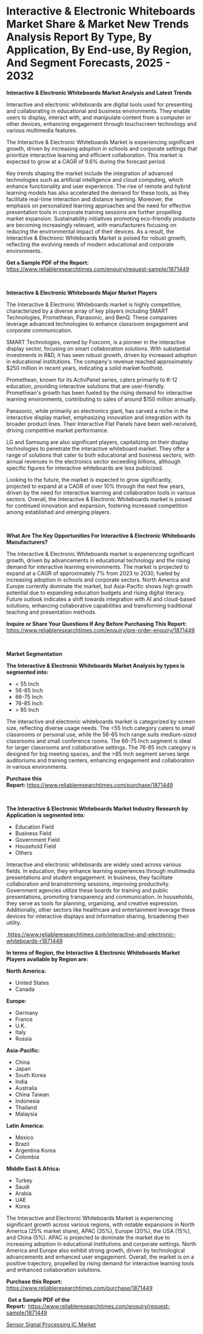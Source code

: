 <p><h1>Interactive & Electronic Whiteboards Market Share & Market New Trends Analysis Report By Type, By Application, By End-use, By Region, And Segment Forecasts, 2025 - 2032</h1></p><p><strong>Interactive & Electronic Whiteboards Market Analysis and Latest Trends</strong></p>
<p><p>Interactive and electronic whiteboards are digital tools used for presenting and collaborating in educational and business environments. They enable users to display, interact with, and manipulate content from a computer or other devices, enhancing engagement through touchscreen technology and various multimedia features.</p><p>The Interactive & Electronic Whiteboards Market is experiencing significant growth, driven by increasing adoption in schools and corporate settings that prioritize interactive learning and efficient collaboration. This market is expected to grow at a CAGR of 9.6% during the forecast period. </p><p>Key trends shaping the market include the integration of advanced technologies such as artificial intelligence and cloud computing, which enhance functionality and user experience. The rise of remote and hybrid learning models has also accelerated the demand for these tools, as they facilitate real-time interaction and distance learning. Moreover, the emphasis on personalized learning approaches and the need for effective presentation tools in corporate training sessions are further propelling market expansion. Sustainability initiatives promoting eco-friendly products are becoming increasingly relevant, with manufacturers focusing on reducing the environmental impact of their devices. As a result, the Interactive & Electronic Whiteboards Market is poised for robust growth, reflecting the evolving needs of modern educational and corporate environments.</p></p>
<p><strong>Get a Sample PDF of the Report:&nbsp;</strong> <a href="https://www.reliableresearchtimes.com/enquiry/request-sample/1871449?utm_campaign=1940&utm_medium=2&utm_source=Github&utm_content=ia&utm_term=13022025&utm_id=interactive-electronic-whiteboards">https://www.reliableresearchtimes.com/enquiry/request-sample/1871449</a></p>
<p>&nbsp;</p>
<p><strong>Interactive & Electronic Whiteboards Major Market Players</strong></p>
<p><p>The Interactive & Electronic Whiteboards market is highly competitive, characterized by a diverse array of key players including SMART Technologies, Promethean, Panasonic, and BenQ. These companies leverage advanced technologies to enhance classroom engagement and corporate communication.</p><p>SMART Technologies, owned by Foxconn, is a pioneer in the interactive display sector, focusing on smart collaboration solutions. With substantial investments in R&D, it has seen robust growth, driven by increased adoption in educational institutions. The company's revenue reached approximately $250 million in recent years, indicating a solid market foothold.</p><p>Promethean, known for its ActivPanel series, caters primarily to K-12 education, providing interactive solutions that are user-friendly. Promethean's growth has been fueled by the rising demand for interactive learning environments, contributing to sales of around $150 million annually.</p><p>Panasonic, while primarily an electronics giant, has carved a niche in the interactive display market, emphasizing innovation and integration with its broader product lines. Their Interactive Flat Panels have been well-received, driving competitive market performance.</p><p>LG and Samsung are also significant players, capitalizing on their display technologies to penetrate the interactive whiteboard market. They offer a range of solutions that cater to both educational and business sectors, with annual revenues in the electronics sector exceeding billions, although specific figures for interactive whiteboards are less publicized.</p><p>Looking to the future, the market is expected to grow significantly, projected to expand at a CAGR of over 10% through the next few years, driven by the need for interactive learning and collaboration tools in various sectors. Overall, the Interactive & Electronic Whiteboards market is poised for continued innovation and expansion, fostering increased competition among established and emerging players.</p></p>
<p>&nbsp;</p>
<p><strong>What Are The Key Opportunities For Interactive & Electronic Whiteboards Manufacturers?</strong></p>
<p><p>The Interactive & Electronic Whiteboards market is experiencing significant growth, driven by advancements in educational technology and the rising demand for interactive learning environments. The market is projected to expand at a CAGR of approximately 7% from 2023 to 2030, fueled by increasing adoption in schools and corporate sectors. North America and Europe currently dominate the market, but Asia-Pacific shows high growth potential due to expanding education budgets and rising digital literacy. Future outlook indicates a shift towards integration with AI and cloud-based solutions, enhancing collaborative capabilities and transforming traditional teaching and presentation methods.</p></p>
<p><strong>Inquire or Share Your Questions If Any Before Purchasing This Report:</strong> <a href="https://www.reliableresearchtimes.com/enquiry/pre-order-enquiry/1871449?utm_campaign=1940&utm_medium=2&utm_source=Github&utm_content=ia&utm_term=13022025&utm_id=interactive-electronic-whiteboards">https://www.reliableresearchtimes.com/enquiry/pre-order-enquiry/1871449</a></p>
<p>&nbsp;</p>
<p><strong>Market Segmentation</strong></p>
<p><strong>The Interactive & Electronic Whiteboards Market Analysis by types is segmented into:</strong></p>
<p><ul><li>< 55 Inch</li><li>56-65 Inch</li><li>66-75 Inch</li><li>76-85 Inch</li><li>> 85 Inch</li></ul></p>
<p><p>The interactive and electronic whiteboards market is categorized by screen size, reflecting diverse usage needs. The <55 Inch category caters to small classrooms or personal use, while the 56-65 Inch range suits medium-sized classrooms and small conference rooms. The 66-75 Inch segment is ideal for larger classrooms and collaborative settings. The 76-85 Inch category is designed for big meeting spaces, and the >85 Inch segment serves large auditoriums and training centers, enhancing engagement and collaboration in various environments.</p></p>
<p><strong>Purchase this Report:&nbsp;</strong><a href="https://www.reliableresearchtimes.com/purchase/1871449?utm_campaign=1940&utm_medium=2&utm_source=Github&utm_content=ia&utm_term=13022025&utm_id=interactive-electronic-whiteboards">https://www.reliableresearchtimes.com/purchase/1871449</a></p>
<p>&nbsp;</p>
<p><strong>The Interactive & Electronic Whiteboards Market Industry Research by Application is segmented into:</strong></p>
<p><ul><li>Education Field</li><li>Business Field</li><li>Government Field</li><li>Household Field</li><li>Others</li></ul></p>
<p><p>Interactive and electronic whiteboards are widely used across various fields. In education, they enhance learning experiences through multimedia presentations and student engagement. In business, they facilitate collaboration and brainstorming sessions, improving productivity. Government agencies utilize these boards for training and public presentations, promoting transparency and communication. In households, they serve as tools for planning, organizing, and creative expression. Additionally, other sectors like healthcare and entertainment leverage these devices for interactive displays and information sharing, broadening their utility.</p></p>
<p><a href="https://www.reliableresearchtimes.com/interactive-and-electronic-whiteboards-r1871449?utm_campaign=1940&utm_medium=2&utm_source=Github&utm_content=ia&utm_term=13022025&utm_id=interactive-electronic-whiteboards">&nbsp;https://www.reliableresearchtimes.com/interactive-and-electronic-whiteboards-r1871449</a></p>
<p><strong>In terms of Region, the Interactive & Electronic Whiteboards Market Players available by Region are:</strong></p>
<p>
    <p> <strong> North America: </strong>
        <ul>
            <li>United States</li>
            <li>Canada</li>
        </ul>
        </p> 
    <p> <strong> Europe: </strong>
        <ul>
            <li>Germany</li>
            <li>France</li>
            <li>U.K.</li>
            <li>Italy</li>
            <li>Russia</li>
        </ul>
        </p> 
    <p> <strong> Asia-Pacific: </strong>
        <ul>
            <li>China</li>
            <li>Japan</li>
            <li>South Korea</li>
            <li>India</li>
            <li>Australia</li>
            <li>China Taiwan</li>
            <li>Indonesia</li>
            <li>Thailand</li>
            <li>Malaysia</li>
        </ul>
        </p> 
    <p> <strong> Latin America: </strong>
        <ul>
            <li>Mexico</li>
            <li>Brazil</li>
            <li>Argentina Korea</li>
            <li>Colombia</li>
        </ul>
        </p> 
    <p> <strong> Middle East & Africa: </strong>
        <ul>
            <li>Turkey</li>
            <li>Saudi</li>
            <li>Arabia</li>
            <li>UAE</li>
            <li>Korea</li>
        </ul>
    </p>
    </p>
<p><p>The Interactive and Electronic Whiteboards Market is experiencing significant growth across various regions, with notable expansions in North America (25% market share), APAC (35%), Europe (20%), the USA (15%), and China (5%). APAC is projected to dominate the market due to increasing adoption in educational institutions and corporate settings. North America and Europe also exhibit strong growth, driven by technological advancements and enhanced user engagement. Overall, the market is on a positive trajectory, propelled by rising demand for interactive learning tools and enhanced collaboration solutions.</p></p>
<p><strong>Purchase this Report: </strong><a href="https://www.reliableresearchtimes.com/purchase/1871449?utm_campaign=1940&utm_medium=2&utm_source=Github&utm_content=ia&utm_term=13022025&utm_id=interactive-electronic-whiteboards">https://www.reliableresearchtimes.com/purchase/1871449</a></p>
<p>&nbsp;<strong>Get a Sample PDF of the Report:&nbsp;&nbsp;</strong><a href="https://www.reliableresearchtimes.com/enquiry/request-sample/1871449?utm_campaign=1940&utm_medium=2&utm_source=Github&utm_content=ia&utm_term=13022025&utm_id=interactive-electronic-whiteboards">https://www.reliableresearchtimes.com/enquiry/request-sample/1871449</a></p>
<p><strong></strong></p>
<p><p><a href="https://github.com/hgf64gh/Market-Research-Report-List-1/blob/main/sensor-signal-processing-ic-market.md?utm_campaign=1940&utm_medium=2&utm_source=Github&utm_content=ia&utm_term=13022025&utm_id=interactive-electronic-whiteboards">Sensor Signal Processing IC Market</a></p></p>